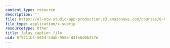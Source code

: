 ```yaml
---
content_type: resource
description: ''
file: https://ol-ocw-studio-app-production.s3.amazonaws.com/courses/8-03sc-physics-iii-vibrations-and-waves-fall-2016/8f9211b556545dab958ed4fe6d0b257e_fTACO13q2oU.vtt
file_type: application/x-subrip
resourcetype: Other
title: 3play caption file
uid: 8f9211b5-5654-5dab-958e-d4fe6d0b257e
---
```

